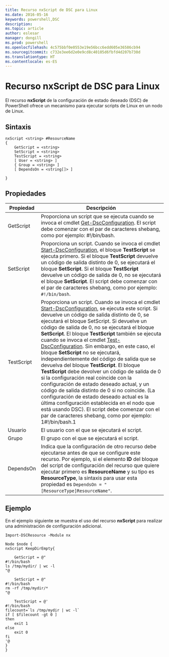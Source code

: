 ```yaml
---
title: Recurso nxScript de DSC para Linux
ms.date: 2016-05-16
keywords: powershell,DSC
description: 
ms.topic: article
author: eslesar
manager: dongill
ms.prod: powershell
ms.openlocfilehash: 4c575bbf0e0553e19e56bcc6edd605e36586cb94
ms.sourcegitcommit: c732e3ee6d2e0e9cd8c40105d6fbfd4d207b730d
ms.translationtype: HT
ms.contentlocale: es-ES
---
```

# <a name="dsc-for-linux-nxscript-resource"></a>Recurso nxScript de DSC para Linux

El recurso **nxScript** de la configuración de estado deseado (DSC) de PowerShell ofrece un mecanismo para ejecutar scripts de Linux en un nodo de Linux.

## <a name="syntax"></a>Sintaxis

```
nxScript <string> #ResourceName
{
    GetScript = <string>
    SetScript = <string>
    TestScript = <string>
    [ User = <string> ]
    { Group = <string> ]
    [ DependsOn = <string[]> ]

}
```

## <a name="properties"></a>Propiedades

|  Propiedad |  Descripción | 
|---|---|
| GetScript| Proporciona un script que se ejecuta cuando se invoca el cmdlet [Get-DscConfiguration](https://technet.microsoft.com/en-us/library/dn521625.aspx). El script debe comenzar con el par de caracteres shebang, como por ejemplo: #!/bin/bash.| 
| SetScript| Proporciona un script. Cuando se invoca el cmdlet [Start-DscConfiguration](https://technet.microsoft.com/en-us/library/dn521623.aspx), el bloque **TestScript** se ejecuta primero. Si el bloque **TestScript** devuelve un código de salida distinto de 0, se ejecutará el bloque **SetScript**. Si el bloque **TestScript** devuelve un código de salida de 0, no se ejecutará el bloque **SetScript**. El script debe comenzar con el par de caracteres shebang, como por ejemplo: `#!/bin/bash`.| 
| TestScript| Proporciona un script. Cuando se invoca el cmdlet [Start-DscConfiguration](https://technet.microsoft.com/en-us/library/dn521623.aspx), se ejecuta este script. Si devuelve un código de salida distinto de 0, se ejecutará el bloque SetScript. Si devuelve un código de salida de 0, no se ejecutará el bloque **SetScript**. El bloque **TestScript** también se ejecuta cuando se invoca el cmdlet [Test-DscConfiguration](https://technet.microsoft.com/en-us/library/dn407382.aspx). Sin embargo, en este caso, el bloque **SetScript** no se ejecutará, independientemente del código de salida que se devuelva del bloque **TestScript**. El bloque **TestScript** debe devolver un código de salida de 0 si la configuración real coincide con la configuración de estado deseado actual, y un código de salida distinto de 0 si no coincide. (La configuración de estado deseado actual es la última configuración establecida en el nodo que está usando DSC). El script debe comenzar con el par de caracteres shebang, como por ejemplo: 1#!/bin/bash.1| 
| Usuario| El usuario con el que se ejecutará el script.| 
| Grupo| El grupo con el que se ejecutará el script.| 
| DependsOn | Indica que la configuración de otro recurso debe ejecutarse antes de que se configure este recurso. Por ejemplo, si el elemento **ID** del bloque del script de configuración del recurso que quiere ejecutar primero es **ResourceName** y su tipo es **ResourceType**, la sintaxis para usar esta propiedad es `DependsOn = "[ResourceType]ResourceName"`.| 

## <a name="example"></a>Ejemplo

En el ejemplo siguiente se muestra el uso del recurso **nxScript** para realizar una administración de configuración adicional.

```
Import-DSCResource -Module nx 

Node $node {
nxScript KeepDirEmpty{

    GetScript = @"
#!/bin/bash
ls /tmp/mydir/ | wc -l
"@

    SetScript = @"
#!/bin/bash
rm -rf /tmp/mydir/*
"@

    TestScript = @'
#!/bin/bash
filecount=`ls /tmp/mydir | wc -l`
if [ $filecount -gt 0 ]
then
    exit 1
else
    exit 0
fi
'@
} 
}
```

